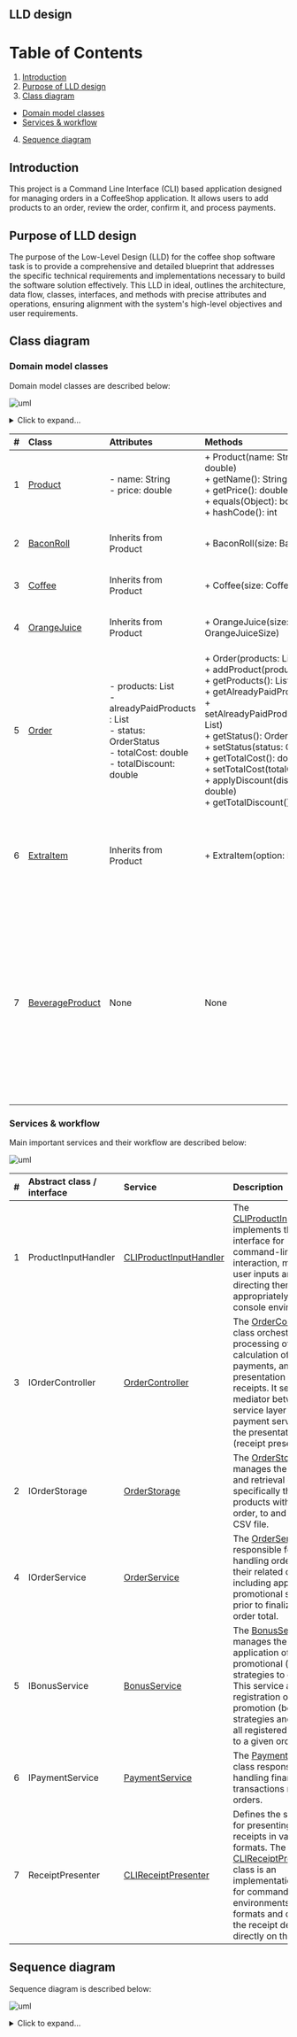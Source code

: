 ## LLD design

# Table of Contents
1. [Introduction](#introduction)
2. [Purpose of LLD design](#purpose-of-lld-design)
3. [Class diagram](#class-diagram)
 * [Domain model classes](#domain-model-classes)
 * [Services & workflow](#services--workflow)
4. [Sequence diagram](#sequence-diagram)

## Introduction
This project is a Command Line Interface (CLI) based application designed for managing orders in a CoffeeShop application.
It allows users to add products to an order, review the order, confirm it, and process payments.

## Purpose of LLD design

The purpose of the Low-Level Design (LLD) for the coffee shop software task is to provide a comprehensive and detailed blueprint that addresses the specific technical requirements and implementations necessary to build the software solution effectively. This LLD in ideal, outlines the architecture, data flow, classes, interfaces, and methods with precise attributes and operations, ensuring alignment with the system's high-level objectives and user requirements.

## Class diagram

### Domain model classes
Domain model classes are described below:

![uml](/images/class-model-uml-diagram.png)

<details>
  <summary>Click to expand...</summary>

```text
@startuml
' Set skin parameters for a cohesive visualization
skinparam classAttributeIconSize 0
skinparam roundcorner 20
skinparam class {
BackgroundColor White
ArrowColor Black
BorderColor Black
}

' Define the BeverageProduct interface with detailed description
interface BeverageProduct {
}
note right of BeverageProduct
**Marker interface for beverage-type products**

This interface serves as a type marker, indicating that a product qualifies as a beverage.
It is primarily used for type distinction and to enforce a contract which segregates
beverage products from other product types in the system.

Implementing this interface allows using type checks to ensure certain operations or
methods are applicable exclusively to beverages. It carries no methods or fields
and only serves to identify a product as a beverage.
end note

' Define Abstract Class Product with description
abstract class Product {
- name : String
- price : double
+ {abstract} Product(name : String, price : double)
+ getName() : String
+ getPrice() : double
+ equals(o : Object) : boolean
+ hashCode() : int
}
note left of Product
**Abstract base class for all products**

This abstract class represents a general framework for a product in the coffee shop.
It defines essential properties such as product name and price, which are common across
all derived product types.

The intention of this class is to be extended by specific product classes to diversify the
product offerings, maintaining consistent attributes like name and price that are crucial
for business operations.
end note

' Define relations - inheritance and interface implementation
BaconRoll -up-|> Product
Coffee -up-|> Product
ExtraItem -up-|> Product
OrangeJuice -up-|> Product

Coffee ..|> BeverageProduct
OrangeJuice ..|> BeverageProduct

' Define Product Subclasses
class BaconRoll {
+ BaconRoll(size : BaconRollSize)
}

class Coffee {
+ Coffee(size : CoffeeSize)
}

class ExtraItem {
+ ExtraItem(option : ExtraOption)
}

class OrangeJuice {
+ OrangeJuice(size : OrangeJuiceSize)
}

' Define Order class with existing description
class Order {
- products : List<Product>
- alreadyPaidProducts : List<Product>
- status : OrderStatus
- totalCost : double
- totalDiscount : double

    + Order(products : List<Product>)
    + addProduct(product : Product)
    + getProducts() : List<Product>
    + setAlreadyPaidProducts(alreadyPaidProducts : List<Product>)
    + getAlreadyPaidProducts() : List<Product>
    + getStatus() : OrderStatus
    + setStatus(status : OrderStatus)
    + getTotalCost() : double
    + setTotalCost(totalCost : double)
    + applyDiscount(discount : double)
    + getTotalDiscount() : double
}
note right of Order
**Order class**
Represents an order in the coffee shop, which can contain multiple products.
This class manages the collection of products, and the various states and financial
attributes of an order, such as total cost and discounts applied.
end note

' Show Composition relation between Order and Product
Order "1" *-- "*" Product
@enduml
```
</details>

| # | Class                            | Attributes                                                                                                                                    | Methods                                                                                                                                                                                                                                                                                                                                                                                                        | Description                                                                                                                                             |
|:--|:---------------------------------|:----------------------------------------------------------------------------------------------------------------------------------------------|:---------------------------------------------------------------------------------------------------------------------------------------------------------------------------------------------------------------------------------------------------------------------------------------------------------------------------------------------------------------------------------------------------------------|:--------------------------------------------------------------------------------------------------------------------------------------------------------|
| 1 | [Product][prod_link]             | - name: String<br>- price: double                                                                                                             | + Product(name: String, price: double)<br>+ getName(): String<br>+ getPrice(): double<br>+ equals(Object): boolean<br>+ hashCode(): int                                                                                                                                                                                                                                                                        | Abstract class for coffee shop products.                                                                                                                |
| 2 | [BaconRoll][bacon_link]          | Inherits from Product                                                                                                                         | + BaconRoll(size: BaconRollSize)                                                                                                                                                                                                                                                                                                                                                                               | Represents a Bacon Roll product.                                                                                                                        |
| 3 | [Coffee][coffee_link]            | Inherits from Product                                                                                                                         | + Coffee(size: CoffeeSize)                                                                                                                                                                                                                                                                                                                                                                                     | Represents a Coffee product.                                                                                                                            |
| 4 | [OrangeJuice][juice_link]        | Inherits from Product                                                                                                                         | + OrangeJuice(size: OrangeJuiceSize)                                                                                                                                                                                                                                                                                                                                                                           | Represents an Orange Juice product.                                                                                                                     |
| 5 | [Order][order_link]              | - products: List<Product><br>- alreadyPaidProducts : List<Product><br>- status: OrderStatus<br>- totalCost: double<br>- totalDiscount: double | + Order(products: List<Product>)<br>+ addProduct(product: Product)<br>+ getProducts(): List<Product><br>+ getAlreadyPaidProducts(): List<Product><br>+ setAlreadyPaidProducts(products: List<Product>)<br>+ getStatus(): OrderStatus<br>+ setStatus(status: OrderStatus)<br>+ getTotalCost(): double<br>+ setTotalCost(totalCost: double)<br>+ applyDiscount(discount: double)<br>+ getTotalDiscount(): double | Manages orders, handling product lists and finances, including tracking of already paid products.                                                       |
| 6 | [ExtraItem][extra_link]          | Inherits from Product                                                                                                                         | + ExtraItem(option: ExtraOption)                                                                                                                                                                                                                                                                                                                                                                               | Represents additional items (extras) that can enhance other products.                                                                                   |
| 7 | [BeverageProduct][beverage_link] | None                                                                                                                                          | None                                                                                                                                                                                                                                                                                                                                                                                                           | Marker interface for beverage-type products, used for type distinction and enforcing a contract segregating beverage products from other product types. |

 [prod_link]: https://github.com/smirnou/swiss-re-coffee-shop/blob/main/src/main/java/org/epam/swissre/coffeeshop/model/Product.java
 [bacon_link]: https://github.com/smirnou/swiss-re-coffee-shop/blob/main/src/main/java/org/epam/swissre/coffeeshop/model/BaconRoll.java
 [coffee_link]: https://github.com/smirnou/swiss-re-coffee-shop/blob/main/src/main/java/org/epam/swissre/coffeeshop/model/Coffee.java
 [juice_link]: https://github.com/smirnou/swiss-re-coffee-shop/blob/main/src/main/java/org/epam/swissre/coffeeshop/model/OrangeJuice.java
 [order_link]: https://github.com/smirnou/swiss-re-coffee-shop/blob/main/src/main/java/org/epam/swissre/coffeeshop/model/Order.java
 [extra_link]: https://github.com/smirnou/swiss-re-coffee-shop/blob/main/src/main/java/org/epam/swissre/coffeeshop/model/ExtraItem.java
[beverage_link]: https://github.com/smirnou/swiss-re-coffee-shop/blob/main/src/main/java/org/epam/swissre/coffeeshop/model/BeverageProduct.java

### Services & workflow

Main important services and their workflow are described below:

![uml](/images/services-overview-diagram.png)

| # | Abstract class / interface | Service                                               | Description                                                                                                                                                                                                                                                                        |
|:--|:---------------------------|:------------------------------------------------------|:-----------------------------------------------------------------------------------------------------------------------------------------------------------------------------------------------------------------------------------------------------------------------------------|
| 1 | ProductInputHandler        | [CLIProductInputHandler][CLIProductInputHandler_link] | The [CLIProductInputHandler][CLIProductInputHandler_link] implements this interface for command-line based interaction, managing user inputs and directing them appropriately in the console environment.                                                                          |
| 3 | IOrderController           | [OrderController][OrderController_link]               | The [OrderController][OrderController_link] class orchestrates the processing of orders, calculation of payments, and the presentation of receipts. It serves as a mediator between the service layer (order and payment services) and the presentation layer (receipt presenter). |
| 2 | IOrderStorage              | [OrderStorage][OrderStorage_link]                     | The [OrderStorage][OrderStorage_link] class manages the storage and retrieval of Orders, specifically the products within an order, to and from a CSV file.                                                                                                                        |
| 4 | IOrderService              | [OrderService][OrderService_link]                     | The [OrderService][OrderService_link] class responsible for handling orders and their related operations, including applying any promotional strategies prior to finalizing the order total.                                                                                       |
| 5 | IBonusService              | [BonusService][BonusService_link]                     | The [BonusService][BonusService_link] class manages the application of various promotional (bonus) strategies to orders. This service allows for registration of multiple promotion (bonus) strategies and applies all registered strategies to a given order.                     |
| 6 | IPaymentService            | [PaymentService][PaymentService_link]                 | The [PaymentService][PaymentService_link] class responsible for handling financial transactions related to orders.                                                                                                                                                                 |
| 7 | ReceiptPresenter           | [CLIReceiptPresenter][CLIReceiptPresenter_link]       | Defines the structure for presenting purchase receipts in various formats. The [CLIReceiptPresenter][CLIReceiptPresenter_link] class is an implementation tailored for command-line environments, where it formats and displays the receipt details directly on the console.       |

 [CLIProductInputHandler_link]: https://github.com/smirnou/swiss-re-coffee-shop/blob/main/src/main/java/org/epam/swissre/coffeeshop/input/impl/CLIProductInputHandler.java
 [OrderController_link]: https://github.com/smirnou/swiss-re-coffee-shop/blob/main/src/main/java/org/epam/swissre/coffeeshop/controller/impl/OrderController.java
 [OrderStorage_link]: https://github.com/smirnou/swiss-re-coffee-shop/blob/main/src/main/java/org/epam/swissre/coffeeshop/service/impl/OrderStorage.java
 [OrderService_link]: https://github.com/smirnou/swiss-re-coffee-shop/blob/main/src/main/java/org/epam/swissre/coffeeshop/service/impl/OrderService.java
 [BonusService_link]: https://github.com/smirnou/swiss-re-coffee-shop/blob/main/src/main/java/org/epam/swissre/coffeeshop/service/impl/BonusService.java
 [PaymentService_link]: https://github.com/smirnou/swiss-re-coffee-shop/blob/main/src/main/java/org/epam/swissre/coffeeshop/service/impl/PaymentService.java
 [CLIReceiptPresenter_link]:https://github.com/smirnou/swiss-re-coffee-shop/blob/main/src/main/java/org/epam/swissre/coffeeshop/receipt/impl/CLIReceiptPresenter.java

## Sequence diagram
Sequence diagram is described below:

![uml](/images/sequence-uml-diagram.png)

<details>
  <summary>Click to expand...</summary>

```text
@startuml
skinparam monochrome true

actor "Customer" as Customer
participant "CLIProductInputHandler" as InputHandler
participant "ProductInput" as ProductInput
participant "OrderController" as Controller
participant "OrderService" as OrderService
participant "BonusService" as BonusService
participant "PaymentService" as PaymentService
participant "OrderStorage" as OrderStorage
participant "ReceiptPresenter" as ReceiptPresenter

Customer -> InputHandler : handleUserInput()
alt Order Coffee
    InputHandler -> ProductInput : addProduct(coffee)
else Order Juice
    InputHandler -> ProductInput : addProduct(juice)
else Order Bacon Roll
    InputHandler -> ProductInput : addProduct(baconRoll)
else Order Extra
    InputHandler -> ProductInput : addProduct(extra)
end
Customer -> InputHandler : reviewOrder()
InputHandler -> ProductInput : setReadyToPay(true)

InputHandler -> Controller : processOrder(productList)
Controller -> OrderStorage : retrieveOrders()
activate OrderStorage
OrderStorage -> OrderStorage : csvLineToOrder()
deactivate OrderStorage

Controller -> OrderService : processOrder(newProducts, alreadyPaidProducts)
OrderService -> BonusService : applyBonus(order)
activate BonusService
BonusService -> BonusService : registerBonusStrategy(strategy)
deactivate BonusService
OrderService -> OrderService : calculateTotalPrice()

Controller -> PaymentService : processPayment(order)
PaymentService -> PaymentService : performPaymentTransaction(order)
PaymentService --> Controller : order.setStatus(PAID)

Controller -> OrderStorage : storeOrders(orderList)
activate OrderStorage
OrderStorage -> OrderStorage : orderToCsvLine(order)
deactivate OrderStorage

Controller -> ReceiptPresenter : makeReceipt(order)
ReceiptPresenter -> ReceiptPresenter : addReceiptRow(...)
ReceiptPresenter --> ReceiptPresenter : presentReceipt()
InputHandler -> Customer : displayReceipt()
@enduml
```
</details>
